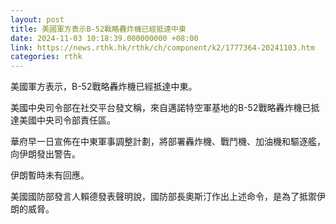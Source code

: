 ```yaml
---
layout: post
title: 美國軍方表示B-52戰略轟炸機已經抵達中東
date: 2024-11-03 10:18:39.000000000 +08:00
link: https://news.rthk.hk/rthk/ch/component/k2/1777364-20241103.htm
categories: rthk
---
```


美國軍方表示，B-52戰略轟炸機已經抵達中東。

美國中央司令部在社交平台發文稱，來自邁諾特空軍基地的B-52戰略轟炸機已抵達美國中央司令部責任區。

華府早一日宣佈在中東軍事調整計劃，將部署轟炸機、戰鬥機、加油機和驅逐艦，向伊朗發出警告。

伊朗暫時未有回應。

美國國防部發言人賴德發表聲明說，國防部長奧斯汀作出上述命令，是為了抵禦伊朗的威脅。
